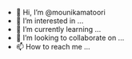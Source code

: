- 👋 Hi, I’m @mounikamatoori
- 👀 I’m interested in ...
- 🌱 I’m currently learning ...
- 💞️ I’m looking to collaborate on ...
- 📫 How to reach me ...

<!---
mounikamatoori/mounikamatoori is a ✨ special ✨ repository because its `README.md` (this file) appears on your GitHub profile.
You can click the Preview link to take a look at your changes.
--->
